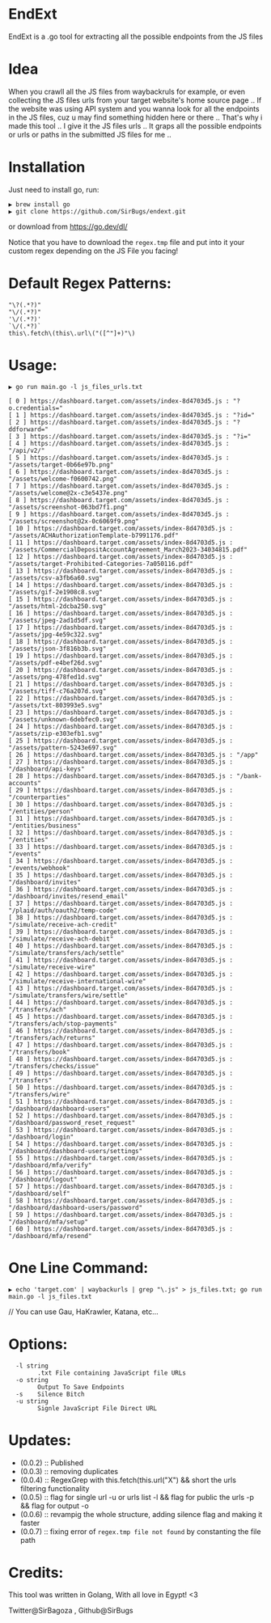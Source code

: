 # EndExt
EndExt is a .go tool for extracting all the possible endpoints from the JS files

# Idea
When you crawll all the JS files from waybackruls for example, or even collecting the JS files urls from your target website's home source page ..
If the website was using API system and you wanna look for all the endpoints in the JS files, cuz u may find something hidden here or there ..
That's why i made this tool .. I give it the JS files urls .. It graps all the possible endpoints or urls or paths in the submitted JS files for me ..

# Installation
Just need to install go, run:

```
▶ brew install go
▶ git clone https://github.com/SirBugs/endext.git
```

or download from https://go.dev/dl/

Notice that you have to download the `regex.tmp` file and put into it your custom regex depending on the JS File you facing!

# Default Regex Patterns:
```
"\?(.*?)"
"\/(.*?)"
'\/(.*?)'
`\/(.*?)`
this\.fetch\(this\.url\("([^"]+)"\)
```

# Usage:
```
▶ go run main.go -l js_files_urls.txt

[ 0 ] https://dashboard.target.com/assets/index-8d4703d5.js : "?o.credentials="
[ 1 ] https://dashboard.target.com/assets/index-8d4703d5.js : "?id="
[ 2 ] https://dashboard.target.com/assets/index-8d4703d5.js : "?ddforward="
[ 3 ] https://dashboard.target.com/assets/index-8d4703d5.js : "?i="
[ 4 ] https://dashboard.target.com/assets/index-8d4703d5.js : "/api/v2/"
[ 5 ] https://dashboard.target.com/assets/index-8d4703d5.js : "/assets/target-0b66e97b.png"
[ 6 ] https://dashboard.target.com/assets/index-8d4703d5.js : "/assets/welcome-f0600742.png"
[ 7 ] https://dashboard.target.com/assets/index-8d4703d5.js : "/assets/welcome@2x-c3e5437e.png"
[ 8 ] https://dashboard.target.com/assets/index-8d4703d5.js : "/assets/screenshot-063bd7f1.png"
[ 9 ] https://dashboard.target.com/assets/index-8d4703d5.js : "/assets/screenshot@2x-0c6069f9.png"
[ 10 ] https://dashboard.target.com/assets/index-8d4703d5.js : "/assets/ACHAuthorizationTemplate-b7991176.pdf"
[ 11 ] https://dashboard.target.com/assets/index-8d4703d5.js : "/assets/CommercialDepositAccountAgreement_March2023-34034815.pdf"
[ 12 ] https://dashboard.target.com/assets/index-8d4703d5.js : "/assets/target-Prohibited-Categories-7a050116.pdf"
[ 13 ] https://dashboard.target.com/assets/index-8d4703d5.js : "/assets/csv-a3fb6a60.svg"
[ 14 ] https://dashboard.target.com/assets/index-8d4703d5.js : "/assets/gif-2e1908c8.svg"
[ 15 ] https://dashboard.target.com/assets/index-8d4703d5.js : "/assets/html-2dcba250.svg"
[ 16 ] https://dashboard.target.com/assets/index-8d4703d5.js : "/assets/jpeg-2ad1d5df.svg"
[ 17 ] https://dashboard.target.com/assets/index-8d4703d5.js : "/assets/jpg-4e59c322.svg"
[ 18 ] https://dashboard.target.com/assets/index-8d4703d5.js : "/assets/json-3f816b3b.svg"
[ 19 ] https://dashboard.target.com/assets/index-8d4703d5.js : "/assets/pdf-e4bef26d.svg"
[ 20 ] https://dashboard.target.com/assets/index-8d4703d5.js : "/assets/png-478fed1d.svg"
[ 21 ] https://dashboard.target.com/assets/index-8d4703d5.js : "/assets/tiff-c76a207d.svg"
[ 22 ] https://dashboard.target.com/assets/index-8d4703d5.js : "/assets/txt-803993e5.svg"
[ 23 ] https://dashboard.target.com/assets/index-8d4703d5.js : "/assets/unknown-6debfec0.svg"
[ 24 ] https://dashboard.target.com/assets/index-8d4703d5.js : "/assets/zip-e303efb1.svg"
[ 25 ] https://dashboard.target.com/assets/index-8d4703d5.js : "/assets/pattern-5243e697.svg"
[ 26 ] https://dashboard.target.com/assets/index-8d4703d5.js : "/app"
[ 27 ] https://dashboard.target.com/assets/index-8d4703d5.js : "/dashboard/api-keys"
[ 28 ] https://dashboard.target.com/assets/index-8d4703d5.js : "/bank-accounts"
[ 29 ] https://dashboard.target.com/assets/index-8d4703d5.js : "/counterparties"
[ 30 ] https://dashboard.target.com/assets/index-8d4703d5.js : "/entities/person"
[ 31 ] https://dashboard.target.com/assets/index-8d4703d5.js : "/entities/business"
[ 32 ] https://dashboard.target.com/assets/index-8d4703d5.js : "/entities"
[ 33 ] https://dashboard.target.com/assets/index-8d4703d5.js : "/events"
[ 34 ] https://dashboard.target.com/assets/index-8d4703d5.js : "/events/webhook"
[ 35 ] https://dashboard.target.com/assets/index-8d4703d5.js : "/dashboard/invites"
[ 36 ] https://dashboard.target.com/assets/index-8d4703d5.js : "/dashboard/invites/resend_email"
[ 37 ] https://dashboard.target.com/assets/index-8d4703d5.js : "/plaid/auth/oauth2/temp-code"
[ 38 ] https://dashboard.target.com/assets/index-8d4703d5.js : "/simulate/receive-ach-credit"
[ 39 ] https://dashboard.target.com/assets/index-8d4703d5.js : "/simulate/receive-ach-debit"
[ 40 ] https://dashboard.target.com/assets/index-8d4703d5.js : "/simulate/transfers/ach/settle"
[ 41 ] https://dashboard.target.com/assets/index-8d4703d5.js : "/simulate/receive-wire"
[ 42 ] https://dashboard.target.com/assets/index-8d4703d5.js : "/simulate/receive-international-wire"
[ 43 ] https://dashboard.target.com/assets/index-8d4703d5.js : "/simulate/transfers/wire/settle"
[ 44 ] https://dashboard.target.com/assets/index-8d4703d5.js : "/transfers/ach"
[ 45 ] https://dashboard.target.com/assets/index-8d4703d5.js : "/transfers/ach/stop-payments"
[ 46 ] https://dashboard.target.com/assets/index-8d4703d5.js : "/transfers/ach/returns"
[ 47 ] https://dashboard.target.com/assets/index-8d4703d5.js : "/transfers/book"
[ 48 ] https://dashboard.target.com/assets/index-8d4703d5.js : "/transfers/checks/issue"
[ 49 ] https://dashboard.target.com/assets/index-8d4703d5.js : "/transfers"
[ 50 ] https://dashboard.target.com/assets/index-8d4703d5.js : "/transfers/wire"
[ 51 ] https://dashboard.target.com/assets/index-8d4703d5.js : "/dashboard/dashboard-users"
[ 52 ] https://dashboard.target.com/assets/index-8d4703d5.js : "/dashboard/password_reset_request"
[ 53 ] https://dashboard.target.com/assets/index-8d4703d5.js : "/dashboard/login"
[ 54 ] https://dashboard.target.com/assets/index-8d4703d5.js : "/dashboard/dashboard-users/settings"
[ 55 ] https://dashboard.target.com/assets/index-8d4703d5.js : "/dashboard/mfa/verify"
[ 56 ] https://dashboard.target.com/assets/index-8d4703d5.js : "/dashboard/logout"
[ 57 ] https://dashboard.target.com/assets/index-8d4703d5.js : "/dashboard/self"
[ 58 ] https://dashboard.target.com/assets/index-8d4703d5.js : "/dashboard/dashboard-users/password"
[ 59 ] https://dashboard.target.com/assets/index-8d4703d5.js : "/dashboard/mfa/setup"
[ 60 ] https://dashboard.target.com/assets/index-8d4703d5.js : "/dashboard/mfa/resend"
```

# One Line Command:
```
▶ echo 'target.com' | waybackurls | grep "\.js" > js_files.txt; go run main.go -l js_files.txt
```

// You can use Gau, HaKrawler, Katana, etc...

# Options:
```
  -l string
    	.txt File containing JavaScript file URLs
  -o string
    	Output To Save Endpoints
  -s	Silence Bitch
  -u string
    	Signle JavaScript File Direct URL
```

# Updates:
- (0.0.2) :: Published 
- (0.0.3) :: removing duplicates
- (0.0.4) :: RegexGrep with this.fetch(this.url("X") && short the urls filtering functionality
- (0.0.5) :: flag for single url -u or urls list -l && flag for public the urls -p && flag for output -o
- (0.0.6) :: revampig the whole structure, adding silence flag and making it faster
- (0.0.7) :: fixing error of `regex.tmp file not found` by constanting the file path

# Credits:

This tool was written in Golang, With all love in Egypt! <3

Twitter@SirBagoza , Github@SirBugs

